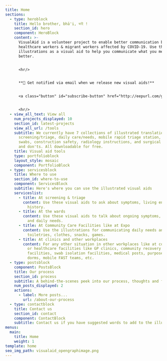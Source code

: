 ```yaml
---
title: Home
sections:
  - type: heroblock
    title: Hello brother, bhā'i, ভাই !
    section_id: hero
    component: HeroBlock
    content: >-
      VisualAid is a volunteer project to enable better communication between
      healthcare workers & migrant workers affected by COVID-19. Use the
      illustrations as a visual aid to help you communicate what you mean,
      better.


      <hr/>


      **🚨 Get notified via email when we release new visual aids!**


      <a class="button" id="subscribe-button" href="http://eepurl.com/g2UlL5"  target="_blank" rel="noopener" style="margin-bottom: 0.75em;">**Get notified**</a>


      <hr/>
  - view_all_text: View all
    num_projects_displayed: 10
    section_id: latest-projects
    view_all_url: /tools
    subtitle: We currently have 7 collections of illustrated translations -
      screening/triage, daily care/needs, mobile rapid triage station, COVID
      swabs, construction safety, radiology instructions, and surgical mask do's
      and don'ts. All downloadable for free.
    title: Visual aid tools
    type: portfolioblock
    layout_style: mosaic
    component: PortfolioBlock
  - type: servicesblock
    title: Where to use
    section_id: where-to-use
    component: ServicesBlock
    subtitle: Here's where you can use the illustrated visual aids
    serviceslist:
      - title: At screening & triage
        content: Use these visual aids to ask about symptoms, living environment, travel
          history.
      - title: At the wards
        content: Use these visual aids to talk about ongoing symptoms, health markers
          and daily needs.
      - title: At Community Care Facilities like at Expo
        content: Use the illustrations for communicating daily needs and wants, like
          toiletries, clothes, snacks, games.
      - title: At clinics and other workplaces
        content: For any other situation in other workplaces like at construction sites,
          or healthcare facilities like GP clinics, community recovery
          facilities, swab isolation facilities, medical posts, purpose-built
          dorms, mobile FAST teams, etc.
  - type: postsblock
    component: PostsBlock
    title: Our process
    section_id: process
    subtitle: A behind-the-scenes peek into our process, thoughts and future plans
    num_posts_displayed: 2
    actions:
      - label: More posts...
        url: /about-our-process
  - type: contactblock
    title: Contact us
    section_id: contact
    component: ContactBlock
    subtitle: Contact us if you have suggested words to add to the illustrations!
menus:
  main:
    title: Home
    weight: 1
template: home
seo_img_path: visualaid_opengraphimage.png
---
```

